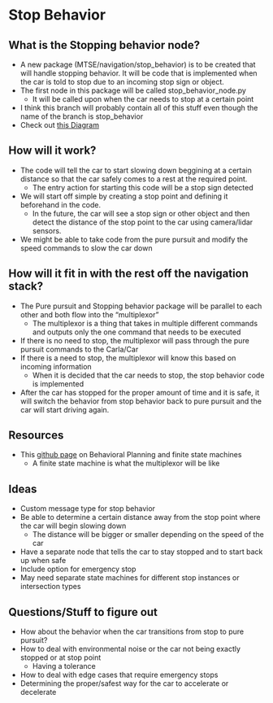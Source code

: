 #                                                  Stop Behavior 
## What is the Stopping behavior node?

- A new package (MTSE/navigation/stop_behavior) is to be created that will handle stopping behavior.  It will be code that is implemented when the car is told to stop due to an incoming stop sign or object. 
- The first node in this package will be called stop_behavior_node.py
    - It will be called upon when the car needs to stop at a certain point
- I think this branch will probably contain all of this stuff even though the name of the branch is stop_behavior
- Check out [this Diagram](https://docs.google.com/drawings/d/1sFHjYEnZVSR-rMrqaq3gTCAwTR4kKjkosON6w0FDwM4/edit)

## How will it work?

- The code will tell the car to start slowing down beggining at a certain distance so that the car safely comes to a rest at the required point.  
    - The entry action for starting this code will be a stop sign detected
- We will start off simple by creating a stop point and defining it beforehand in the code.  
    - In the future, the car will see a stop sign or other object and then detect the distance of the stop point to the car using camera/lidar sensors.  
- We might be able to take code from the pure pursuit and modify the speed commands to slow the car down 

## How will it fit in with the rest off the navigation stack?

- The Pure pursuit and Stopping behavior package will be parallel to each other and both flow into the “multiplexor”
    - The multiplexor is a thing that takes in multiple different commands and outputs only the one command that needs to be executed
- If there is no need to stop, the multiplexor will pass through the pure pursuit commands to the Carla/Car
- If there is a need to stop, the multiplexor will know this based on incoming information
    - When it is decided that the car needs to stop, the stop behavior code is implemented
- After the car has stopped for the proper amount of time and it is safe, it will switch the behavior from stop behavior back to pure pursuit and the car will start driving again.  


## Resources

- This [github page](https://github.com/qiaoxu123/Self-Driving-Cars/blob/master/Part4-Motion_Planning_for_Self-Driving_Cars/Module5-Principles_of_Behaviour_Planning/Module5-Principles_of_Behaviour_Planning.md) on Behavioral Planning and finite state machines
    - A finite state machine is what the multiplexor will be like

## Ideas

- Custom message type for stop behavior
- Be able to determine a certain distance away from the stop point where the car will begin slowing down
    - The distance will be bigger or smaller depending on the speed of the car
- Have a separate node that tells the car to stay stopped and to start back up when safe
- Include option for emergency stop
- May need separate state machines for different stop instances or intersection types


## Questions/Stuff to figure out
- How about the behavior when the car transitions from stop to pure pursuit?
- How to deal with environmental noise or the car not being exactly stopped or at stop point
    - Having a tolerance
- How to deal with edge cases that require emergency stops
- Determining the proper/safest way for the car to accelerate or decelerate
 
